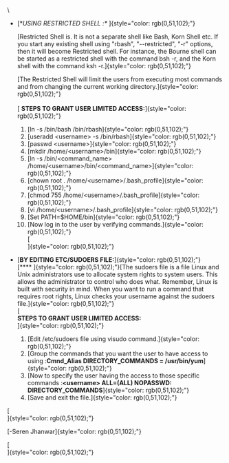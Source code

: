 \

- [**USING RESTRICTED SHELL :\**
  ]{style="color: rgb(0,51,102);"}

  [Restricted Shell is. It is not a separate shell like Bash, Korn Shell
  etc. If you start any existing shell using "rbash", "--restricted",
  "-r" options, then it will become Restricted shell. For instance, the
  Bourne shell can be started as a restricted shell with the command bsh
  -r, and the Korn shell with the command ksh
  -r.]{style="color: rgb(0,51,102);"}

  [The Restricted Shell will limit the users from executing most
  commands and from changing the current working
  directory.]{style="color: rgb(0,51,102);"}\
  \
  [ **STEPS TO GRANT USER LIMITED
  ACCESS:**]{style="color: rgb(0,51,102);"}

  1.  [ln -s /bin/bash /bin/rbash]{style="color: rgb(0,51,102);"}
  2.  [useradd \<username\> -s
      /bin/rbash]{style="color: rgb(0,51,102);"}
  3.  [passwd \<username\>]{style="color: rgb(0,51,102);"}
  4.  [mkdir /home/\<username\>/bin]{style="color: rgb(0,51,102);"}
  5.  [ln -s /bin/\<command_name\>
      /home/\<username\>/bin/\<command_name\>]{style="color: rgb(0,51,102);"}
  6.  [chown root .
      /home/\<username\>/.bash_profile]{style="color: rgb(0,51,102);"}
  7.  [chmod 755
      /home/\<username\>/.bash_profile]{style="color: rgb(0,51,102);"}
  8.  [vi
      /home/\<username\>/.bash_profile]{style="color: rgb(0,51,102);"}
  9.  [Set PATH=\$HOME/bin]{style="color: rgb(0,51,102);"}
  10. [Now log in to the user by verifying
      commands.]{style="color: rgb(0,51,102);"}\
      [\
      ]{style="color: rgb(0,51,102);"}

- [**BY EDITING ETC/SUDOERS FILE:**]{style="color: rgb(0,51,102);"}\
  [**\**
  ]{style="color: rgb(0,51,102);"}[The sudoers file is a file Linux and
  Unix administrators use to allocate system rights to system users.
  This allows the administrator to control who does what. Remember,
  Linux is built with security in mind. When you want to run a command
  that requires root rights, Linux checks your username against the
  sudoers file.]{style="color: rgb(0,51,102);"}\
  [\
  **STEPS TO GRANT USER LIMITED ACCESS:**\
  ]{style="color: rgb(0,51,102);"}
  1.  [Edit /etc/sudoers file using visudo
      command.]{style="color: rgb(0,51,102);"}
  2.  [Group the commands that you want the user to have access to using
      :**Cmnd_Alias DIRECTORY_COMMANDS =
      /usr/bin/yum**]{style="color: rgb(0,51,102);"}
  3.  [Now to specify the user having the access to those specific
      commands :**\<username\> ALL=(ALL) NOPASSWD:
      DIRECTORY_COMMANDS**]{style="color: rgb(0,51,102);"}
  4.  [Save and exit the file.]{style="color: rgb(0,51,102);"}

[\
]{style="color: rgb(0,51,102);"}

[-Seren Jhanwar]{style="color: rgb(0,51,102);"}

[\
]{style="color: rgb(0,51,102);"}
